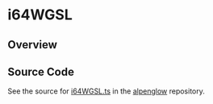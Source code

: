 # i64WGSL

## Overview





## Source Code

See the source for [i64WGSL.ts](https://github.com/phetsims/alpenglow/blob/main/js/webgpu/wgsl/math/i64WGSL.ts) in the [alpenglow](https://github.com/phetsims/alpenglow) repository.
